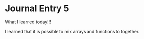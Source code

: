 # Journal Entry 5
What I learned today!!!

I learned that it is possible to mix arrays and functions to together. 
